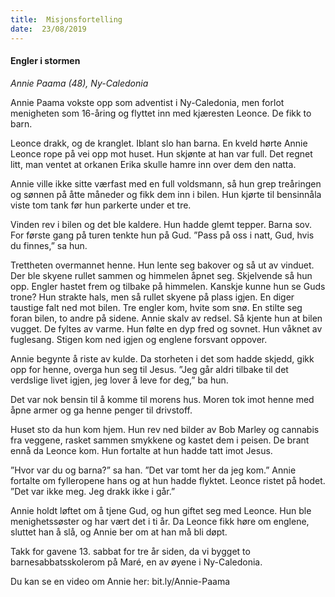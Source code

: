 ```yaml
---
title:  Misjonsfortelling
date:  23/08/2019
---
```


#### Engler i stormen

_Annie Paama (48), Ny-Caledonia_

Annie Paama vokste opp som adventist i Ny-Caledonia, men forlot menigheten som 16-åring og flyttet inn med kjæresten Leonce. De fikk to barn.

Leonce drakk, og de kranglet. Iblant slo han barna. En kveld hørte Annie Leonce rope på vei opp mot huset. Hun skjønte at han var full. Det regnet litt, man ventet at orkanen Erika skulle hamre inn over dem den natta.

Annie ville ikke sitte værfast med en full voldsmann, så hun grep treåringen og sønnen på åtte måneder og fikk dem inn i bilen. Hun kjørte til bensinnåla viste tom tank før hun parkerte under et tre.

Vinden rev i bilen og det ble kaldere. Hun hadde glemt tepper. Barna sov. For første gang på turen tenkte hun på Gud. ”Pass på oss i natt, Gud, hvis du finnes,” sa hun.

Trettheten overmannet henne. Hun lente seg bakover og så ut av vinduet. Der ble skyene rullet sammen og himmelen åpnet seg. Skjelvende så hun opp. Engler hastet frem og tilbake på himmelen. Kanskje kunne hun se Guds trone? Hun strakte hals, men så rullet skyene på plass igjen. En diger taustige falt ned mot bilen. Tre engler kom, hvite som snø. En stilte seg foran bilen, to andre på sidene. Annie skalv av redsel. Så kjente hun at bilen vugget. De fyltes av varme. Hun følte en dyp fred og sovnet. Hun våknet av fuglesang. Stigen kom ned igjen og englene forsvant oppover.

Annie begynte å riste av kulde. Da storheten i det som hadde skjedd, gikk opp for henne, overga hun seg til Jesus. ”Jeg går aldri tilbake til det verdslige livet igjen, jeg lover å leve for deg,” ba hun.

Det var nok bensin til å komme til morens hus. Moren tok imot henne med åpne armer og ga henne penger til drivstoff.

Huset sto da hun kom hjem. Hun rev ned bilder av Bob Marley og cannabis fra veggene, rasket sammen smykkene og kastet dem i peisen. De brant ennå da Leonce kom. Hun fortalte at hun hadde tatt imot Jesus.

”Hvor var du og barna?” sa han. ”Det var tomt her da jeg kom.” Annie fortalte om fylleropene hans og at hun hadde flyktet. Leonce ristet på hodet. ”Det var ikke meg. Jeg drakk ikke i går.”

Annie holdt løftet om å tjene Gud, og hun giftet seg med Leonce. Hun ble menighetssøster og har vært det i ti år. Da Leonce fikk høre om englene, sluttet han å slå, og Annie ber om at han må bli døpt.

Takk for gavene 13. sabbat for tre år siden, da vi bygget to barnesabbatsskolerom på Maré, en av øyene i Ny-Caledonia.

Du kan se en video om Annie her: bit.ly/Annie-Paama